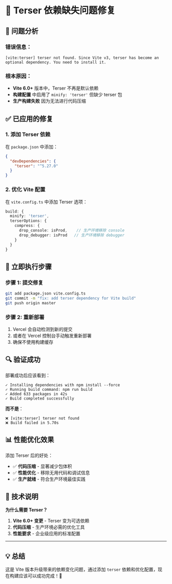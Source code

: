 # 🔧 Terser 依赖缺失问题修复

## 🚨 问题分析

### 错误信息：
```
[vite:terser] terser not found. Since Vite v3, terser has become an optional dependency. You need to install it.
```

### 根本原因：
- **Vite 6.0+** 版本中，Terser 不再是默认依赖
- **构建配置** 中启用了 `minify: 'terser'` 但缺少 terser 包
- **生产构建失败** 因为无法进行代码压缩

## ✅ 已应用的修复

### 1. 添加 Terser 依赖
在 `package.json` 中添加：
```json
{
  "devDependencies": {
    "terser": "^5.27.0"
  }
}
```

### 2. 优化 Vite 配置
在 `vite.config.ts` 中添加 Terser 选项：
```typescript
build: {
  minify: 'terser',
  terserOptions: {
    compress: {
      drop_console: isProd,    // 生产环境移除 console
      drop_debugger: isProd   // 生产环境移除 debugger
    }
  }
}
```

## 🚀 立即执行步骤

### 步骤 1: 提交修复
```bash
git add package.json vite.config.ts
git commit -m "fix: add terser dependency for Vite build"
git push origin master
```

### 步骤 2: 重新部署
1. Vercel 会自动检测到新的提交
2. 或者在 Vercel 控制台手动触发重新部署
3. 确保不使用构建缓存

## 🔍 验证成功

部署成功后应该看到：
```
✓ Installing dependencies with npm install --force
✓ Running build command: npm run build
✓ Added 633 packages in 42s
✓ Build completed successfully
```

**而不是**：
```
❌ [vite:terser] terser not found
❌ Build failed in 5.70s
```

## 📊 性能优化效果

添加 Terser 后的好处：
- ✅ **代码压缩** - 显著减少包体积
- ✅ **性能优化** - 移除无用代码和调试信息
- ✅ **生产就绪** - 符合生产环境最佳实践

## 🎯 技术说明

**为什么需要 Terser？**
1. **Vite 6.0+ 变更** - Terser 变为可选依赖
2. **代码压缩** - 生产环境必需的优化工具
3. **性能要求** - 企业级应用的标准配置

---

## 💡 总结

这是 Vite 版本升级带来的依赖变化问题，通过添加 `terser` 依赖和优化配置，现在构建应该可以成功完成！🎉